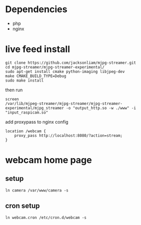 # Dependencies

- php
- nginx

# live feed install

```
git clone https://github.com/jacksonliam/mjpg-streamer.git
cd mjpg-streamer/mjpg-streamer-experimental/
sudo apt-get install cmake python-imaging libjpeg-dev
make CMAKE_BUILD_TYPE=Debug
sudo make install
```

then run

```
screen
/var/lib/mjpeg-streamer/mjpg-streamer/mjpg-streamer-experimental/mjpg_streamer -o "output_http.so -w ./www" -i "input_raspicam.so"
```

add proxypass to nginx config

```
location /webcam {
    proxy_pass http://localhost:8080/?action=stream;
}
```

# webcam home page

## setup

```
ln camera /var/www/camera -s
```

## cron setup 

```
ln webcam.cron /etc/cron.d/webcam -s
```
